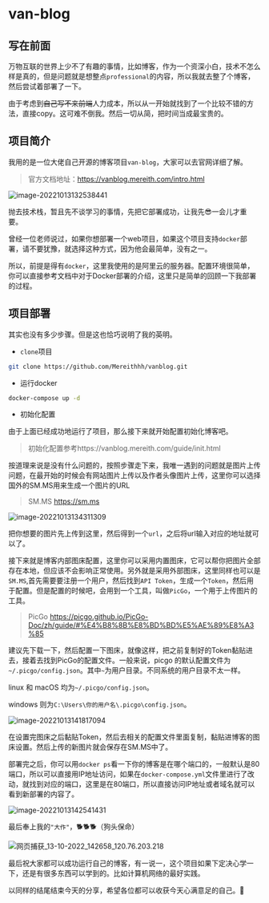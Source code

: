 # van-blog

## 写在前面

​	万物互联的世界上少不了有趣的事情，比如博客，作为一个资深小白，技术不怎么样是真的，但是问题就是想整点`professional`的内容，所以我就去整了个博客，然后尝试着部署了一下。

​	由于考虑到~~自己写不来前端~~人力成本，所以从一开始就找到了一个比较不错的方法，直接copy。这可难不倒我。然后一切从简，把时间当成最宝贵的。

## 项目简介

​	我用的是一位大佬自己开源的博客项目`van-blog`，大家可以去官网详细了解。

> 官方文档地址：https://vanblog.mereith.com/intro.html

![image-20221013132538441](https://s2.loli.net/2022/10/13/CZmSvuLkr3OBypN.png)

抛去技术栈，暂且先不谈学习的事情，先把它部署成功，让我先😎一会儿才重要。

​	曾经一位老师说过，如果你想部署一个web项目，如果这个项目支持`docker`部署，请不要犹豫，就选择这种方式，因为他会最简单，没有之一。

所以，前提是得有`docker`，这里我使用的是阿里云的服务器。配置环境很简单，你可以直接参考文档中对于Docker部署的介绍，这里只是简单的回顾一下我部署的过程。

## 项目部署

其实也没有多少步骤。但是这也恰巧说明了我的英明。

- `clone`项目

```sh
git clone https://github.com/Mereithhh/vanblog.git
```

- 运行docker

```sh
docker-compose up -d
```

- 初始化配置

由于上面已经成功地运行了项目，那么接下来就开始配置初始化博客吧。

> 初始化配置参考https://vanblog.mereith.com/guide/init.html

按道理来说是没有什么问题的，按照步骤走下来，我唯一遇到的问题就是图片上传问题，在最开始的时候会有网站图片上传以及作者头像图片上传，这里你可以选择国外的SM.MS用来生成一个图片的URL

> SM.MS https://sm.ms

![image-20221013134311309](https://s2.loli.net/2022/10/13/ZqS24BApoDnGTW6.png)

把你想要的图片先上传到这里，然后得到一个`url`，之后将url输入对应的地址就可以了。

接下来就是博客内部图床配置，这里你可以采用内置图床，它可以帮你把图片全部存在本地，但应该不会影响正常使用。另外就是采用外部图床，这里同样也可以是`SM.MS`,首先需要要注册一个用户，然后找到`API Token`，生成一个`Token`，然后用于配置。但是配置的时候吧，会用到一个工具，叫做`PicGo`，一个用于上传图片的工具。

> PicGo https://picgo.github.io/PicGo-Doc/zh/guide/#%E4%B8%8B%E8%BD%BD%E5%AE%89%E8%A3%85

建议先下载一下，然后配置一下图床，就像这样，把之前复制好的Token黏贴进去，接着去找到PicGo的配置文件。一般来说，picgo 的默认配置文件为`~/.picgo/config.json`。其中`~`为用户目录。不同系统的用户目录不太一样。

linux 和 macOS 均为`~/.picgo/config.json`。

windows 则为`C:\Users\你的用户名\.picgo\config.json`。

![image-20221013141817094](https://s2.loli.net/2022/10/13/gnNQUXuKx9dr7qD.png)

在设置完图床之后黏贴Token，然后去相关的配置文件里面复制，黏贴进博客的图床设置。然后上传的新图片就会保存在SM.MS中了。

部署完之后，你可以用`docker ps`看一下你的博客是在哪个端口的，一般默认是80端口，所以可以直接用IP地址访问，如果在`docker-compose.yml`文件里进行了改动，就找到对应的端口，这里是在80端口，所以直接访问IP地址或者域名就可以看到新部署的内容了。

![image-20221013142541431](https://s2.loli.net/2022/10/13/R7KcXmwG2nLhyzV.png)

最后奉上我的`"大作"`，:dog2::dog2::dog2:（狗头保命）

![网页捕获_13-10-2022_142658_120.76.203.218](https://s2.loli.net/2022/10/13/cFZhH71IO8sgzG6.jpg)

最后祝大家都可以成功运行自己的博客，有一说一，这个项目如果下定决心学一下，还是有很多东西可以学到的。比如计算机网络的最好实践。

以同样的结尾结束今天的分享，希望各位都可以收获今天心满意足的自己。:gift_heart: